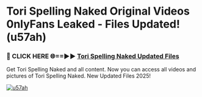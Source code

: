 # Tori Spelling Naked Original Videos 0nlyFans Leaked - Files Updated! (u57ah)

<h3>🔴 CLICK HERE 🌐==►► <a href="https://tinyurl.com/yckcrads" rel="nofollow">Tori Spelling Naked Updated Files</a></h3>

Get Tori Spelling Naked and all content. Now you can access all videos and pictures of Tori Spelling Naked. New Updated Files 2025!

[![u57ah](https://i.imgur.com/hpKpOFt.gif)](https://tinyurl.com/yckcrads)
